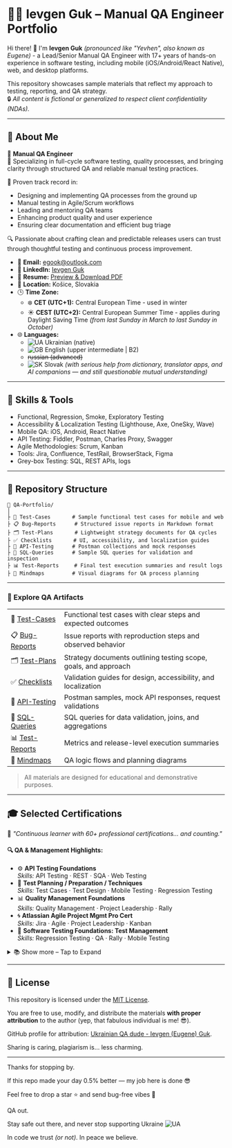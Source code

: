 # 🕵️‍♂️ Ievgen Guk – Manual QA Engineer Portfolio

Hi there! 👋 I'm **Ievgen Guk** *(pronounced like "Yevhen", also known as Eugene)* - a Lead/Senior Manual QA Engineer with 17+ years of hands-on experience in software testing, including mobile (iOS/Android/React Native), web, and desktop platforms.

This repository showcases sample materials that reflect my approach to testing, reporting, and QA strategy.  
🔒 *All content is fictional or generalized to respect client confidentiality (NDAs).*

---

## 👤 About Me

💼 **Manual QA Engineer**  
🎯 Specializing in full-cycle software testing, quality processes, and bringing clarity through structured QA and reliable manual testing practices.

🧠 Proven track record in:
- Designing and implementing QA processes from the ground up
- Manual testing in Agile/Scrum workflows
- Leading and mentoring QA teams
- Enhancing product quality and user experience
- Ensuring clear documentation and efficient bug triage

🔍 Passionate about crafting clean and predictable releases users can trust through thoughtful testing and continuous process improvement.

- 📧 **Email:** egook@outlook.com  
- 🔗 **LinkedIn:** [Ievgen Guk](https://www.linkedin.com/in/egooki)  
- 📄 **Resume:** [Preview & Download PDF](https://1drv.ms/b/c/e66366535f32e7c7/EXD_G6gheA1PvgbJ70Sh7swBSeLztuoZ_MEryjcCtOYXzg)  
- 📍 **Location:** Košice, Slovakia  
- 🕒 **Time Zone:**  
  - ❄️ **CET (UTC+1):** Central European Time - used in winter   
  - ☀️ **CEST (UTC+2):** Central European Summer Time - applies during Daylight Saving Time *(from last Sunday in March to last Sunday in October)*  
- 🌐 **Languages:**  
  - ![UA](https://flagcdn.com/w20/ua.png) Ukrainian (native)  
  - ![GB](https://flagcdn.com/w20/gb.png) English (upper intermediate | B2)  
  - ~~russian (advanced)~~  
  - ![SK](https://flagcdn.com/w20/sk.png) Slovak *(with serious help from dictionary, translator apps, and AI companions — and still questionable mutual understanding)*  

---

## 🧰 Skills & Tools

- Functional, Regression, Smoke, Exploratory Testing  
- Accessibility & Localization Testing (Lighthouse, Axe, OneSky, Wave)  
- Mobile QA: iOS, Android, React Native  
- API Testing: Fiddler, Postman, Charles Proxy, Swagger  
- Agile Methodologies: Scrum, Kanban  
- Tools: Jira, Confluence, TestRail, BrowserStack, Figma  
- Grey-box Testing: SQL, REST APIs, logs

---

## 📁 Repository Structure

```
📂 QA-Portfolio/
│
├ 🧪 Test-Cases       # Sample functional test cases for mobile and web  
├ 📋 Bug-Reports      # Structured issue reports in Markdown format  
├ 🗂️ Test-Plans       # Lightweight strategy documents for QA cycles  
├ ✅ Checklists       # UI, accessibility, and localization guides  
├ 🔌 API-Testing      # Postman collections and mock responses  
├ 💾 SQL-Queries      # Sample SQL queries for validation and inspection  
├ 📊 Test-Reports     # Final test execution summaries and result logs  
├ 🧠 Mindmaps         # Visual diagrams for QA process planning
```

---

### 📁 Explore QA Artifacts

<table>
  <tr>
    <td>🧪 <a href="Test-Cases/">Test-Cases</a></td>
    <td>Functional test cases with clear steps and expected outcomes</td>
  </tr>
  <tr>
    <td>📋 <a href="Bug-Reports/">Bug-Reports</a></td>
    <td>Issue reports with reproduction steps and observed behavior</td>
  </tr>
  <tr>
    <td>🗂️ <a href="Test-Plans/">Test-Plans</a></td>
    <td>Strategy documents outlining testing scope, goals, and approach</td>
  </tr>
  <tr>
    <td>✅ <a href="Checklists/">Checklists</a></td>
    <td>Validation guides for design, accessibility, and localization</td>
  </tr>
  <tr>
    <td>🔌 <a href="API-Testing/">API-Testing</a></td>
    <td>Postman samples, mock API responses, request validations</td>
  </tr>
  <tr>
    <td>💾 <a href="SQL-Queries/">SQL-Queries</a></td>
    <td>SQL queries for data validation, joins, and aggregations</td>
  </tr>
  <tr>
    <td>📊 <a href="Test-Reports/">Test-Reports</a></td>
    <td>Metrics and release-level execution summaries</td>
  </tr>
  <tr>
    <td>🧠 <a href="Mindmaps/">Mindmaps</a></td>
    <td>QA logic flows and planning diagrams</td>
  </tr>
</table>

> All materials are designed for educational and demonstrative purposes.

---

## 🎓 Selected Certifications
 
💬 *"Continuous learner with 60+ professional certifications... and counting."*  

#### 🔍 QA & Management Highlights:

- ⚙️ **API Testing Foundations**  
  *Skills:* API Testing · REST · SQA · Web Testing  
- 🧪 **Test Planning / Preparation / Techniques**  
  *Skills:* Test Cases · Test Design · Mobile Testing · Regression Testing 
- 📊 **Quality Management Foundations**  
  *Skills:* Quality Management · Project Leadership · Rally  
- 🌀 **Atlassian Agile Project Mgmt Pro Cert**  
  *Skills:* Jira · Agile · Project Leadership · Kanban  
- 🎯 **Software Testing Foundations: Test Management**  
  *Skills:* Regression Testing · QA · Rally · Mobile Testing

<details>
  <summary>📚 Show more – Tap to Expand</summary>

#### 🧪 Testing Techniques:
- **Snagit Certification** – TechSmith  
- **Alpha Testing in Agile World**
- **Exploratory Testing**
- **Penetration Testing and Ethical Hacking** 
- **Bug Writing and Management**
- **Scripting for Testers**
- **Continuous Testing and DevOps**
- **Transitioning to Automation**
- **Becoming a Product Tester**
- **Agile Testing**
- **Testing Throughout SDLC**
- **Chrome DevTools · Web Performance**
- **Test Automation Foundations**

#### 🤖 Productivity & Tools:
- **Career Essentials in GitHub**
- **AI for Managers**
- **Boosting Productivity with AI**
- **Generative AI for Research**
- **LambdaTest Pro Certification**
- **Learning Jira · Rally · Mantis**

#### ☁️ DevOps & Cloud:
- **Azure DevOps (for non-programmers)**
- **AZ-900 Microsoft Azure Fundamentals**
- **Learning Azure DevOps · AWS Essentials**

#### 📊 Project Management Series:
- **Getting Started with Microsoft Project**
- **Project Leadership**
- **Planning for Successful Projects**
- **Microsoft Project in Business Situations**
- **Meeting Planning · Delegating Tasks · Strategic Thinking**

#### 🛠️ Other:
- **React Native Essential Training**
- **ServiceNow & ITSM**
- **Behavior-Driven Development**
- **Understanding Manual Testing**
- **Jira Work Management Fundamentals**
- **Common Meeting Problems**

</details>

---

## 🧾 License

This repository is licensed under the [MIT License](LICENSE).  

You are free to use, modify, and distribute the materials **with proper attribution** to the author (yep, that fabulous individual is me! 😎).

GitHub profile for attribution: [Ukrainian QA dude - Ievgen (Eugene) Guk](https://github.com/eGoOki).

Sharing is caring, plagiarism is… less charming.

---

Thanks for stopping by. 

If this repo made your day 0.5% better — my job here is done 😎

Feel free to drop a star ⭐ and send bug-free vibes 🚀

QA out.  

Stay safe out there, and never stop supporting Ukraine ![UA](https://flagcdn.com/w20/ua.png)  

In code we trust *(or not)*. In peace we believe.
